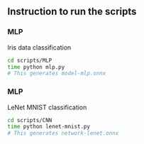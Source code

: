 ## Instruction to run the scripts

### MLP
Iris data classification
```bash
cd scripts/MLP
time python mlp.py
# This generates model-mlp.onnx
```

### MLP
LeNet MNIST classification
```bash
cd scripts/CNN
time python lenet-mnist.py
# This generates network-lenet.onnx
```
